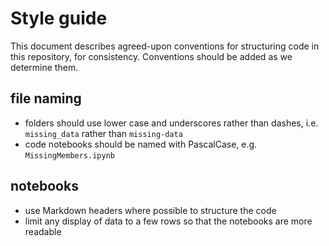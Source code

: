 # Style guide

This document describes agreed-upon conventions for structuring code in this repository,
for consistency.  Conventions should be added as we determine them.

## file naming
- folders should use lower case and underscores rather than dashes, i.e.
  `missing_data` rather than `missing-data`
- code notebooks should be named with PascalCase, e.g. `MissingMembers.ipynb`

## notebooks
- use Markdown headers where possible to structure the code
- limit any display of data to a few rows so that the notebooks are more readable
